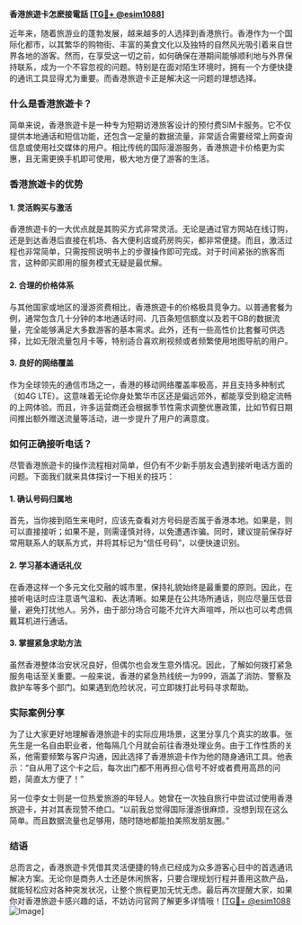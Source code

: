 **香港旅遊卡怎麽接電話 [[TG💪+ @esim1088](https://t.me/s/esim1088)]**

近年来，随着旅游业的蓬勃发展，越来越多的人选择到香港旅行。香港作为一个国际化都市，以其繁华的购物街、丰富的美食文化以及独特的自然风光吸引着来自世界各地的游客。然而，在享受这一切之前，如何确保在港期间能够顺利地与外界保持联系，成为一个不容忽视的问题。特别是在面对陌生环境时，拥有一个方便快捷的通讯工具显得尤为重要。而香港旅遊卡正是解决这一问题的理想选择。

### 什么是香港旅遊卡？

简单来说，香港旅遊卡是一种专为短期访港旅客设计的预付费SIM卡服务。它不仅提供本地通话和短信功能，还包含一定量的数据流量，非常适合需要经常上网查询信息或使用社交媒体的用户。相比传统的国际漫游服务，香港旅遊卡价格更为实惠，且无需更换手机即可使用，极大地方便了游客的生活。

### 香港旅遊卡的优势

#### 1. 灵活购买与激活
香港旅遊卡的一大优点就是其购买方式非常灵活。无论是通过官方网站在线订购，还是到达香港后直接在机场、各大便利店或药房购买，都非常便捷。而且，激活过程也非常简单，只需按照说明书上的步骤操作即可完成。对于时间紧张的旅客而言，这种即买即用的服务模式无疑是最优解。

#### 2. 合理的价格体系
与其他国家或地区的漫游资费相比，香港旅遊卡的价格极具竞争力。以普通套餐为例，通常包含几十分钟的本地通话时间、几百条短信额度以及若干GB的数据流量，完全能够满足大多数游客的基本需求。此外，还有一些高性价比套餐可供选择，比如无限流量包月卡等，特别适合喜欢刷视频或者频繁使用地图导航的用户。

#### 3. 良好的网络覆盖
作为全球领先的通信市场之一，香港的移动网络覆盖率极高，并且支持多种制式（如4G LTE）。这意味着无论你身处繁华市区还是偏远郊外，都能享受到稳定流畅的上网体验。而且，许多运营商还会根据季节性需求调整优惠政策，比如节假日期间推出额外赠送流量等活动，进一步提升了用户的满意度。

### 如何正确接听电话？

尽管香港旅遊卡的操作流程相对简单，但仍有不少新手朋友会遇到接听电话方面的问题。下面我们就来具体探讨一下相关的技巧：

#### 1. 确认号码归属地
首先，当你接到陌生来电时，应该先查看对方号码是否属于香港本地。如果是，则可以直接接听；如果不是，则需谨慎对待，以免遭遇诈骗。同时，建议提前保存好常用联系人的联系方式，并将其标记为“信任号码”，以便快速识别。

#### 2. 学习基本通话礼仪
在香港这样一个多元文化交融的城市里，保持礼貌始终是最重要的原则。因此，在接听电话时应注意语气温和、表达清晰。如果是在公共场所通话，则应尽量压低音量，避免打扰他人。另外，由于部分场合可能不允许大声喧哗，所以也可以考虑佩戴耳机进行通话。

#### 3. 掌握紧急求助方法
虽然香港整体治安状况良好，但偶尔也会发生意外情况。因此，了解如何拨打紧急服务电话至关重要。一般来说，香港的紧急热线统一为999，涵盖了消防、警察及救护车等多个部门。如果遇到危险状况，可立即拨打此号码寻求帮助。

### 实际案例分享

为了让大家更好地理解香港旅遊卡的实际应用场景，这里分享几个真实的故事。张先生是一名自由职业者，他每隔几个月就会前往香港处理业务。由于工作性质的关系，他需要频繁与客户沟通，因此选择了香港旅遊卡作为他的随身通讯工具。他表示：“自从用了这个卡之后，每次出门都不用再担心信号不好或者费用高昂的问题，简直太方便了！”

另一位李女士则是一位热爱旅游的年轻人。她曾在一次独自旅行中尝试过使用香港旅遊卡，并对其表现赞不绝口。“以前我总觉得国际漫游很麻烦，没想到现在这么简单。而且数据流量也足够用，随时随地都能拍美照发朋友圈。”

### 结语

总而言之，香港旅遊卡凭借其灵活便捷的特点已经成为众多游客心目中的首选通讯解决方案。无论你是商务人士还是休闲旅客，只要合理规划行程并善用这款产品，就能轻松应对各种突发状况，让整个旅程更加无忧无虑。最后再次提醒大家，如果你对香港旅遊卡感兴趣的话，不妨访问官网了解更多详情哦！[[TG💪+ @esim1088](https://t.me/s/esim1088) ![Image](https://i.postimg.cc/4NQfJmqS/Snipaste-2025-05-13-00-14-12.png)]